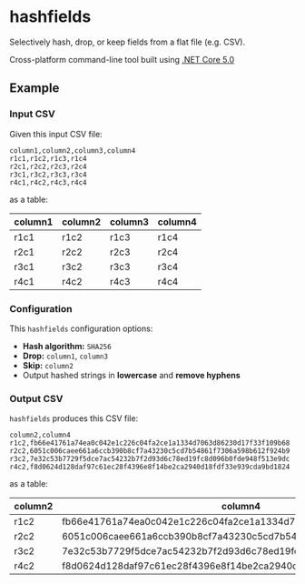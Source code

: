 # hashfields

Selectively hash, drop, or keep fields from a flat file (e.g. CSV).

Cross-platform command-line tool built using [.NET Core 5.0](https://dotnet.microsoft.com/)

## Example

### Input CSV

Given this input CSV file:

```csv
column1,column2,column3,column4
r1c1,r1c2,r1c3,r1c4
r2c1,r2c2,r2c3,r2c4
r3c1,r3c2,r3c3,r3c4
r4c1,r4c2,r4c3,r4c4
```

as a table:

|column1|column2|column3|column4|
|-------|-------|-------|-------|
|r1c1|r1c2|r1c3|r1c4|
|r2c1|r2c2|r2c3|r2c4|
|r3c1|r3c2|r3c3|r3c4|
|r4c1|r4c2|r4c3|r4c4|

### Configuration

This `hashfields` configuration options:

* **Hash algorithm:** `SHA256`
* **Drop:** `column1`, `column3`
* **Skip:** `column2`
* Output hashed strings in **lowercase** and **remove hyphens**

### Output CSV

`hashfields` produces this CSV file:

```csv
column2,column4
r1c2,fb66e41761a74ea0c042e1c226c04fa2ce1a1334d7063d86230d17f33f109b68
r2c2,6051c006caee661a6ccb390b8cf7a43230c5cd7b54861f7306a598b612f924b9
r3c2,7e32c53b7729f5dce7ac54232b7f2d93d6c78ed19fc8d096b0fde948f513e9dc
r4c2,f8d0624d128daf97c61ec28f4396e8f14be2ca2940d18fdf33e939cda9bd1824
```

as a table:

|column2|column4|
|-------|-------|
|r1c2|fb66e41761a74ea0c042e1c226c04fa2ce1a1334d7063d86230d17f33f109b68|
|r2c2|6051c006caee661a6ccb390b8cf7a43230c5cd7b54861f7306a598b612f924b9|
|r3c2|7e32c53b7729f5dce7ac54232b7f2d93d6c78ed19fc8d096b0fde948f513e9dc|
|r4c2|f8d0624d128daf97c61ec28f4396e8f14be2ca2940d18fdf33e939cda9bd1824|
